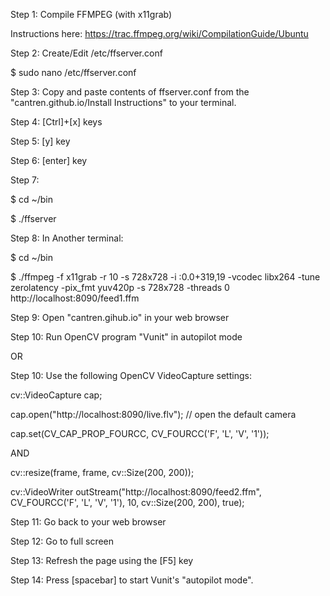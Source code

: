 Step 1: Compile FFMPEG (with x11grab)

Instructions here: https://trac.ffmpeg.org/wiki/CompilationGuide/Ubuntu

Step 2: Create/Edit /etc/ffserver.conf

$ sudo nano /etc/ffserver.conf

Step 3: Copy and paste contents of ffserver.conf from the "cantren.github.io/Install Instructions" to your terminal.

Step 4: [Ctrl]+[x] keys

Step 5: [y] key

Step 6: [enter] key

Step 7: 

$ cd ~/bin

$ ./ffserver

Step 8: In Another terminal:

$ cd ~/bin

$ ./ffmpeg -f x11grab -r 10 -s 728x728 -i :0.0+319,19 -vcodec libx264 -tune zerolatency -pix_fmt yuv420p -s 728x728 -threads 0 http://localhost:8090/feed1.ffm

Step 9: Open "cantren.gihub.io" in your web browser

Step 10: Run OpenCV program "Vunit" in autopilot mode

OR

Step 10: Use the following OpenCV VideoCapture settings:

  cv::VideoCapture cap;

  cap.open("http://localhost:8090/live.flv"); // open the default camera

  cap.set(CV_CAP_PROP_FOURCC, CV_FOURCC('F', 'L', 'V', '1'));

AND

  cv::resize(frame, frame, cv::Size(200, 200));

  cv::VideoWriter outStream("http://localhost:8090/feed2.ffm", CV_FOURCC('F', 'L', 'V', '1'), 10, cv::Size(200, 
200), true);

Step 11: Go back to your web browser

Step 12: Go to full screen

Step 13: Refresh the page using the [F5] key

Step 14: Press [spacebar] to start Vunit's "autopilot mode".
